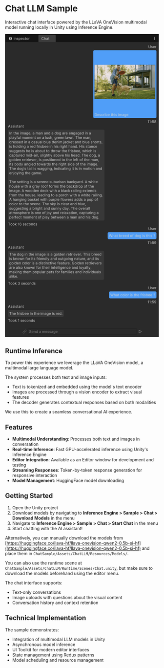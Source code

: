 # Chat LLM Sample

Interactive chat interface powered by the LLaVA OneVision multimodal model running locally in Unity using Inference Engine.

![Chat Interface](Documentation/main.png)

## Runtime Inference

To power this experience we leverage the LLaVA OneVision model, a multimodal large language model.

The system processes both text and image inputs:
- Text is tokenized and embedded using the model's text encoder
- Images are processed through a vision encoder to extract visual features
- The decoder generates contextual responses based on both modalities

We use this to create a seamless conversational AI experience.

## Features

- **Multimodal Understanding**: Processes both text and images in conversation
- **Real-time Inference**: Fast GPU-accelerated inference using Unity's Inference Engine
- **Editor Integration**: Available as an Editor window for development and testing
- **Streaming Responses**: Token-by-token response generation for responsive interaction
- **Model Management**: HuggingFace model downloading
## Getting Started

1. Open the Unity project
2. Download models by navigating to **Inference Engine > Sample > Chat > Download Models** in the menu
3. Navigate to **Inference Engine > Sample > Chat > Start Chat** in the menu
4. Start chatting with the AI assistant!

Alternatively, you can manually download the models from [https://huggingface.co/llava-hf/llava-onevision-qwen2-0.5b-si-hf](https://huggingface.co/llava-hf/llava-onevision-qwen2-0.5b-si-hf) and place them in `ChatSample/Assets/ChatLLM/Resources/Models/`.

You can also use the runtime scene at `ChatSample/Assets/ChatLLM/Runtime/Scenes/Chat.unity`, but make sure to download the models beforehand using the editor menu.

The chat interface supports:
- Text-only conversations
- Image uploads with questions about the visual content
- Conversation history and context retention

## Technical Implementation

The sample demonstrates:
- Integration of multimodal LLM models in Unity
- Asynchronous model inference
- UI Toolkit for modern editor interfaces
- State management using Redux patterns
- Model scheduling and resource management